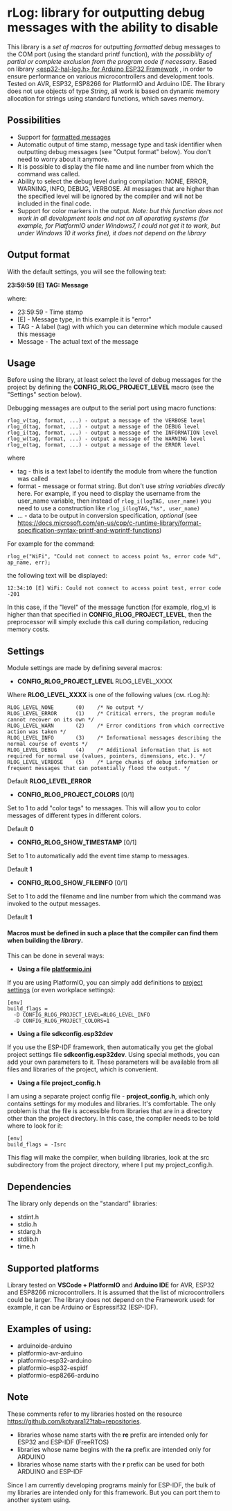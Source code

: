 # rLog: library for outputting debug messages with the ability to disable

This library is a _set of macros_ for outputting _formatted_ debug messages to the COM port (using the standard printf function), _with the possibility of partial or complete exclusion from the program code if necessary_. Based on library [<esp32-hal-log.h> for Arduino ESP32 Framework](https://github.com/espressif/arduino-esp32/blob/master/cores/esp32/esp32-hal-log.h) , in order to ensure performance on various microcontrollers and development tools. Tested on AVR, ESP32, ESP8266 for PlatformIO and Arduino IDE. The library does not use objects of type _String_, all work is based on dynamic memory allocation for strings using standard functions, which saves memory.

## Possibilities
* Support for [formatted messages](https://docs.microsoft.com/en-us/cpp/c-runtime-library/format-specification-syntax-printf-and-wprintf-functions?view=msvc-170)
* Automatic output of time stamp, message type and task identifier when outputting debug messages (see "Output format" below). You don't need to worry about it anymore.
* It is possible to display the file name and line number from which the command was called.
* Ability to select the debug level during compilation: NONE, ERROR, WARNING, INFO, DEBUG, VERBOSE. All messages that are higher than the specified level will be ignored by the compiler and will not be included in the final code.
* Support for color markers in the output. _Note: but this function does not work in all development tools and not on all operating systems (for example, for PlatformIO under Windows7, I could not get it to work, but under Windows 10 it works fine), it does not depend on the library_

## Output format
With the default settings, you will see the following text:

**23:59:59 [E] TAG: Message**

where:

* 23:59:59 - Time stamp
* [E] - Message type, in this example it is "error"
* TAG - A label (tag) with which you can determine which module caused this message
* Message - The actual text of the message

## Usage
Before using the library, at least select the level of debug messages for the project by defining the **CONFIG_RLOG_PROJECT_LEVEL** macro (see the "Settings" section below).

Debugging messages are output to the serial port using macro functions:

```
rlog_v(tag, format, ...) - output a message of the VERBOSE level
rlog_d(tag, format, ...) - output a message of the DEBUG level
rlog_i(tag, format, ...) - output a message of the INFORMATION level
rlog_w(tag, format, ...) - output a message of the WARNING level
rlog_e(tag, format, ...) - output a message of the ERROR level
```

where

* tag - this is a text label to identify the module from where the function was called
* format - message or format string. But don't use _string variables directly_ here. For example, if you need to display the username from the user_name variable, then instead of `rlog_i(logTAG, user_name)` you need to use a construction like `rlog_i(logTAG,"%s", user_name)`
* ... - data to be output in conversion specification, _optional_ (see https://docs.microsoft.com/en-us/cpp/c-runtime-library/format-specification-syntax-printf-and-wprintf-functions)

For example for the command:

```
rlog_e("WiFi", "Could not connect to access point %s, error code %d", ap_name, err);
```

the following text will be displayed:

```
12:34:10 [E] WiFi: Could not connect to access point test, error code -201
```

In this case, if the "level" of the message function (for example, rlog_v) is higher than that specified in **CONFIG_RLOG_PROJECT_LEVEL**, then the preprocessor will simply exclude this call during compilation, reducing memory costs.

## Settings
Module settings are made by defining several macros:

* **CONFIG_RLOG_PROJECT_LEVEL** RLOG_LEVEL_XXXX

Where **RLOG_LEVEL_XXXX** is one of the following values (см. rLog.h):

```
RLOG_LEVEL_NONE       (0)    /* No output */
RLOG_LEVEL_ERROR      (1)    /* Critical errors, the program module cannot recover on its own */
RLOG_LEVEL_WARN       (2)    /* Error conditions from which corrective action was taken */
RLOG_LEVEL_INFO       (3)    /* Informational messages describing the normal course of events */
RLOG_LEVEL_DEBUG      (4)    /* Additional information that is not required for normal use (values, pointers, dimensions, etc.). */
RLOG_LEVEL_VERBOSE    (5)    /* Large chunks of debug information or frequent messages that can potentially flood the output. */
```

Default **RLOG_LEVEL_ERROR**

* **CONFIG_RLOG_PROJECT_COLORS** [0/1]

Set to 1 to add "color tags" to messages. This will allow you to color messages of different types in different colors.

Default **0**

* **CONFIG_RLOG_SHOW_TIMESTAMP** [0/1]

Set to 1 to automatically add the event time stamp to messages.

Default **1**

* **CONFIG_RLOG_SHOW_FILEINFO** [0/1]

Set to 1 to add the filename and line number from which the command was invoked to the output messages.

Default **1**

#### Macros must be defined in such a place that the compiler can find them when building the _library_.

This can be done in several ways:

* **Using a file [platformio.ini](https://docs.platformio.org/page/projectconf.html)**

If you are using PlatformIO, you can simply add definitions to [project settings](https://docs.platformio.org/en/latest/projectconf/section_env_build.html#build-flags) (or even workplace settings):

```
[env]
build_flags = 
  -D CONFIG_RLOG_PROJECT_LEVEL=RLOG_LEVEL_INFO
  -D CONFIG_RLOG_PROJECT_COLORS=1
```

* **Using a file sdkconfig.esp32dev**

If you use the ESP-IDF framework, then automatically you get the global project settings file **sdkconfig.esp32dev**. Using special methods, you can add your own parameters to it. These parameters will be available from all files and libraries of the project, which is convenient.

* **Using a file project_config.h**

I am using a separate project config file - **project_config.h**, which only contains settings for my modules and libraries. It's comfortable. The only problem is that the file is accessible from libraries that are in a directory other than the project directory. In this case, the compiler needs to be told where to look for it:

```
[env]
build_flags = -Isrc 
```	

This flag will make the compiler, when building libraries, look at the src subdirectory from the project directory, where I put my project_config.h.

## Dependencies
The library only depends on the "standard" libraries:
* stdint.h
* stdio.h
* stdarg.h
* stdlib.h
* time.h

## Supported platforms
Library tested on **VSCode + PlatformIO** and **Arduino IDE** for AVR, ESP32 and ESP8266 microcontrollers. It is assumed that the list of microcontrollers could be larger. The library does not depend on the Framework used: for example, it can be Arduino or Espressif32 (ESP-IDF).

## Examples of using:
* arduinoide-arduino
* platformio-avr-arduino
* platformio-esp32-arduino
* platformio-esp32-espidf
* platformio-esp8266-arduino

## Note
These comments refer to my libraries hosted on the resource https://github.com/kotyara12?tab=repositories.

- libraries whose name starts with the **re** prefix are intended only for ESP32 and ESP-IDF (FreeRTOS)
- libraries whose name begins with the **ra** prefix are intended only for ARDUINO
- libraries whose name starts with the **r** prefix can be used for both ARDUINO and ESP-IDF

Since I am currently developing programs mainly for ESP-IDF, the bulk of my libraries are intended only for this framework. But you can port them to another system using.